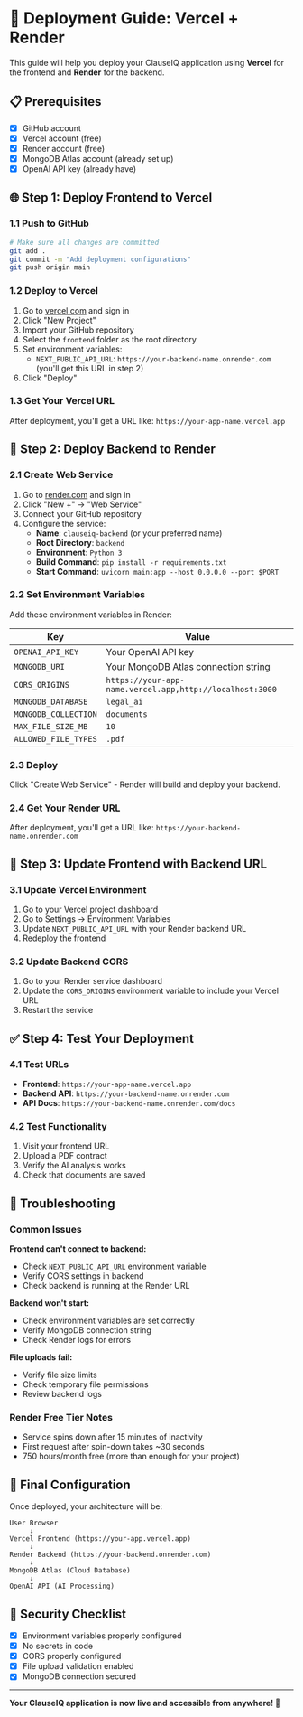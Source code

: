 # 🚀 Deployment Guide: Vercel + Render

This guide will help you deploy your ClauseIQ application using **Vercel** for the frontend and **Render** for the backend.

## 📋 Prerequisites

- [x] GitHub account
- [x] Vercel account (free)
- [x] Render account (free)
- [x] MongoDB Atlas account (already set up)
- [x] OpenAI API key (already have)

## 🌐 Step 1: Deploy Frontend to Vercel

### 1.1 Push to GitHub

```bash
# Make sure all changes are committed
git add .
git commit -m "Add deployment configurations"
git push origin main
```

### 1.2 Deploy to Vercel

1. Go to [vercel.com](https://vercel.com) and sign in
2. Click "New Project"
3. Import your GitHub repository
4. Select the `frontend` folder as the root directory
5. Set environment variables:
   - `NEXT_PUBLIC_API_URL`: `https://your-backend-name.onrender.com` (you'll get this URL in step 2)
6. Click "Deploy"

### 1.3 Get Your Vercel URL

After deployment, you'll get a URL like: `https://your-app-name.vercel.app`

## 🔧 Step 2: Deploy Backend to Render

### 2.1 Create Web Service

1. Go to [render.com](https://render.com) and sign in
2. Click "New +" → "Web Service"
3. Connect your GitHub repository
4. Configure the service:
   - **Name**: `clauseiq-backend` (or your preferred name)
   - **Root Directory**: `backend`
   - **Environment**: `Python 3`
   - **Build Command**: `pip install -r requirements.txt`
   - **Start Command**: `uvicorn main:app --host 0.0.0.0 --port $PORT`

### 2.2 Set Environment Variables

Add these environment variables in Render:

| Key                  | Value                                                    |
| -------------------- | -------------------------------------------------------- |
| `OPENAI_API_KEY`     | Your OpenAI API key                                      |
| `MONGODB_URI`        | Your MongoDB Atlas connection string                     |
| `CORS_ORIGINS`       | `https://your-app-name.vercel.app,http://localhost:3000` |
| `MONGODB_DATABASE`   | `legal_ai`                                               |
| `MONGODB_COLLECTION` | `documents`                                              |
| `MAX_FILE_SIZE_MB`   | `10`                                                     |
| `ALLOWED_FILE_TYPES` | `.pdf`                                                   |

### 2.3 Deploy

Click "Create Web Service" - Render will build and deploy your backend.

### 2.4 Get Your Render URL

After deployment, you'll get a URL like: `https://your-backend-name.onrender.com`

## 🔄 Step 3: Update Frontend with Backend URL

### 3.1 Update Vercel Environment

1. Go to your Vercel project dashboard
2. Go to Settings → Environment Variables
3. Update `NEXT_PUBLIC_API_URL` with your Render backend URL
4. Redeploy the frontend

### 3.2 Update Backend CORS

1. Go to your Render service dashboard
2. Update the `CORS_ORIGINS` environment variable to include your Vercel URL
3. Restart the service

## ✅ Step 4: Test Your Deployment

### 4.1 Test URLs

- **Frontend**: `https://your-app-name.vercel.app`
- **Backend API**: `https://your-backend-name.onrender.com`
- **API Docs**: `https://your-backend-name.onrender.com/docs`

### 4.2 Test Functionality

1. Visit your frontend URL
2. Upload a PDF contract
3. Verify the AI analysis works
4. Check that documents are saved

## 🔧 Troubleshooting

### Common Issues

**Frontend can't connect to backend:**

- Check `NEXT_PUBLIC_API_URL` environment variable
- Verify CORS settings in backend
- Check backend is running at the Render URL

**Backend won't start:**

- Check environment variables are set correctly
- Verify MongoDB connection string
- Check Render logs for errors

**File uploads fail:**

- Verify file size limits
- Check temporary file permissions
- Review backend logs

### Render Free Tier Notes

- Service spins down after 15 minutes of inactivity
- First request after spin-down takes ~30 seconds
- 750 hours/month free (more than enough for your project)

## 🎯 Final Configuration

Once deployed, your architecture will be:

```
User Browser
     ↓
Vercel Frontend (https://your-app.vercel.app)
     ↓
Render Backend (https://your-backend.onrender.com)
     ↓
MongoDB Atlas (Cloud Database)
     ↓
OpenAI API (AI Processing)
```

## 🔐 Security Checklist

- [x] Environment variables properly configured
- [x] No secrets in code
- [x] CORS properly configured
- [x] File upload validation enabled
- [x] MongoDB connection secured

---

**Your ClauseIQ application is now live and accessible from anywhere! 🎉**
